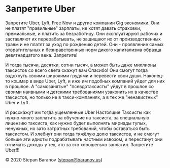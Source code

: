 # Запретите Uber

Запретите Uber, Lyft, Free Now и другие компании Gig экономики. Они не платят "правильные" зарплаты, не хотят давать страховки, премиальные, и платить за безработицу. Они эксплуатируют рабочих и заставляют их перерабатывать, не защищают их от производственных травм и не платят за уход по рождению детей. Они - проявление самых отвратительных и безнравственных норм дикого капитализма образца девятнадцатого века. Запретите!

И тогда тысячи, десятки, сотни тысяч, а может быть даже миллионы таксистов со всего света скажут вам Спасибо! Они смогут тогда вздохнуть своими широкими грудями и перевести свои души. Наконец-то кошмар в виде Uber, Lyft, и иже им подобных компаний уйдет для них в прошлое. А "самозанятые" "псевдотаксисты" уйдут в прошлое со своими наивными и детскими требованиями узаконить их в качестве таксистов, но только не в такси-компаниях, а в тех же "ненавистных" Uber и Lyft.

И расскажут им тогда ущемленные Uber Настоящие Таксисты как нужно много заплатить за обучение на таксиста, за специальную лицензию таксиста, как нужно будет выполнять мириады тупых, ненужных, но зато затратных требований, чтобы оставаться быть таксистом. И хлебнут они тогда тяжёлую долю таксистов, и не смогут больше эти идиоты подрабатывать частным извозом, и перестанут они отнимать доходы у тех, кто за это хорошенько заплатил. Запретите Uber!!!

&copy; 2020 Stepan Baranov (stepan@baranov.us)